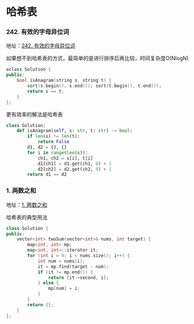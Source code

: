 # 哈希表

### 242. 有效的字母异位词
地址：[242. 有效的字母异位词](https://leetcode.cn/problems/valid-anagram/)

如果想不到哈希表的方式，最简单的是进行排序后再比较，时间复杂度O(NlogN)
```c++
aclass Solution {
public:
    bool isAnagram(string s, string t) {
        sort(s.begin(), s.end()); sort(t.begin(), t.end());
        return s == t;
    }
};
```

更有效率的解法是哈希表
```python
class Solution:
    def isAnagram(self, s: str, t: str) -> bool:
        if len(s) != len(t):
            return False
        d1, d2 = {}, {}
        for i in range(len(s)):
            ch1, ch2 = s[i], t[i]
            d1[ch1] = d1.get(ch1, 0) + 1
            d2[ch2] = d2.get(ch2, 0) + 1
        return d1 == d2
```

### 1. 两数之和
地址：[1. 两数之和](https://leetcode.cn/problems/two-sum/)

哈希表的典型用法

```c++
class Solution {
public:
    vector<int> twoSum(vector<int>& nums, int target) {
        map<int, int> mp;
        map<int, int>::iterator it;
        for (int i = 0; i < nums.size(); i++) {
            int num = nums[i];
            it = mp.find(target - num);
            if (it != mp.end()) {
                return {it->second, i};
            } else {
                mp[num] = i;
            }
        }
        return {};
    }
};
```
